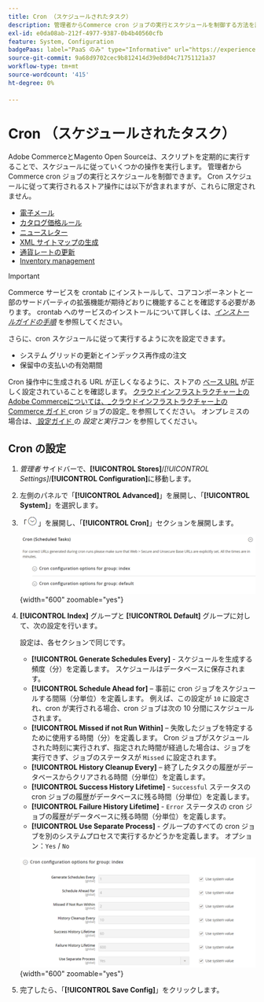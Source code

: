 ```yaml
---
title: Cron （スケジュールされたタスク）
description: 管理者からCommerce cron ジョブの実行とスケジュールを制御する方法を説明します。
exl-id: e0da08ab-212f-4977-9387-0b4b40560cfb
feature: System, Configuration
badgePaas: label="PaaS のみ" type="Informative" url="https://experienceleague.adobe.com/en/docs/commerce/user-guides/product-solutions" tooltip="Adobe Commerce on Cloud プロジェクト（Adobeが管理する PaaS インフラストラクチャ）およびオンプレミスプロジェクトにのみ適用されます。"
source-git-commit: 9a68d9702cec9b812414d39e8d04c71751121a37
workflow-type: tm+mt
source-wordcount: '415'
ht-degree: 0%

---
```


# Cron （スケジュールされたタスク）

Adobe CommerceとMagento Open Sourceは、スクリプトを定期的に実行することで、スケジュールに従っていくつかの操作を実行します。 管理者からCommerce cron ジョブの実行とスケジュールを制御できます。 Cron スケジュールに従って実行されるストア操作には以下が含まれますが、これらに限定されません。

- [電子メール](email-communications.md)
- [カタログ価格ルール](../merchandising-promotions/price-rules-catalog.md)
- [ニュースレター](../merchandising-promotions/newsletters.md)
- [XML サイトマップの生成](../merchandising-promotions/sitemap-xml.md)
- [通貨レートの更新](../stores-purchase/currency-update.md)
- [Inventory management](../inventory-management/introduction.md)

>[!IMPORTANT]
>
>Commerce サービスを crontab にインストールして、コアコンポーネントと一部のサードパーティの拡張機能が期待どおりに機能することを確認する必要があります。 crontab へのサービスのインストールについて詳しくは、[_インストールガイドの手順_](https://experienceleague.adobe.com/docs/commerce-operations/installation-guide/next-steps/configuration.html) を参照してください。

さらに、cron スケジュールに従って実行するように次を設定できます。

- システム グリッドの更新とインデックス再作成の注文
- 保留中の支払いの有効期間

Cron 操作中に生成される URL が正しくなるように、ストアの [ ベース URL](../stores-purchase/store-urls.md) が正しく設定されていることを確認します。 [ クラウドインフラストラクチャー上のAdobe Commerceについては、_クラウドインフラストラクチャー上のCommerce ガイド ](https://experienceleague.adobe.com/docs/commerce-cloud-service/user-guide/configure/app/properties/crons-property.html)cron ジョブの設定_ を参照してください。 オンプレミスの場合は、[ 設定ガイド ](https://experienceleague.adobe.com/docs/commerce-operations/configuration-guide/cli/configure-cron-jobs.html) の _設定と実行コン_ を参照してください。

## Cron の設定

1. _管理者_ サイドバーで、**[!UICONTROL Stores]**/_[!UICONTROL Settings]_/**[!UICONTROL Configuration]**&#x200B;に移動します。

1. 左側のパネルで「**[!UICONTROL Advanced]**」を展開し、「**[!UICONTROL System]**」を選択します。

1. 「![ 展開セレクター ](../assets/icon-display-expand.png)」を展開し、「**[!UICONTROL Cron]**」セクションを展開します。

   ![ 詳細設定 – cron タスク ](../configuration-reference/advanced/assets/system-cron.png){width="600" zoomable="yes"}

1. **[!UICONTROL Index]** グループと **[!UICONTROL Default]** グループに対して、次の設定を行います。

   設定は、各セクションで同じです。

   - **[!UICONTROL Generate Schedules Every]** - スケジュールを生成する頻度（分）を定義します。 スケジュールはデータベースに保存されます。
   - **[!UICONTROL Schedule Ahead for]** – 事前に cron ジョブをスケジュールする間隔（分単位）を定義します。 例えば、この設定が `10` に設定され、cron が実行される場合、cron ジョブは次の 10 分間にスケジュールされます。
   - **[!UICONTROL Missed if not Run Within]** – 失敗したジョブを特定するために使用する時間（分）を定義します。 Cron ジョブがスケジュールされた時刻に実行されず、指定された時間が経過した場合は、ジョブを実行できず、ジョブのステータスが `Missed` に設定されます。
   - **[!UICONTROL History Cleanup Every]** – 終了したタスクの履歴がデータベースからクリアされる時間（分単位）を定義します。
   - **[!UICONTROL Success History Lifetime]** - `Successful` ステータスの cron ジョブの履歴がデータベースに残る時間（分単位）を定義します。
   - **[!UICONTROL Failure History Lifetime]** - `Error` ステータスの cron ジョブの履歴がデータベースに残る時間（分単位）を定義します。
   - **[!UICONTROL Use Separate Process]** - グループのすべての cron ジョブを別のシステムプロセスで実行するかどうかを定義します。 オプション：`Yes` / `No`

   ![ 詳細設定 – cron グループインデックス ](../configuration-reference/advanced/assets/system-cron-group-index.png){width="600" zoomable="yes"}

1. 完了したら、「**[!UICONTROL Save Config]**」をクリックします。
